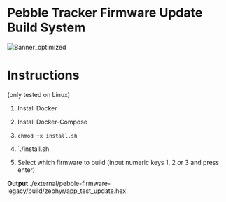 # Pebble Tracker Firmware Update Build System
![Banner_optimized](https://user-images.githubusercontent.com/63042547/166878689-1ef9fce4-7996-4b95-89a7-b0f39a439656.png)


# Instructions
(only tested on Linux)

1. Install Docker
2. Install Docker-Compose

3. `chmod +x install.sh`

4. `./install.sh
5. Select which firmware to build (input numeric keys 1, 2 or 3 and press enter)


**Output** ./external/pebble-firmware-legacy/build/zephyr/app_test_update.hex`


